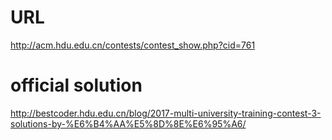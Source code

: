 # URL
http://acm.hdu.edu.cn/contests/contest_show.php?cid=761

# official solution
http://bestcoder.hdu.edu.cn/blog/2017-multi-university-training-contest-3-solutions-by-%E6%B4%AA%E5%8D%8E%E6%95%A6/
